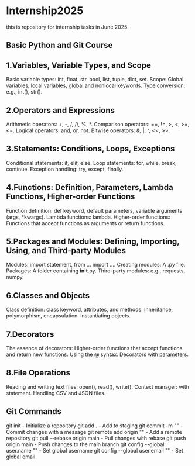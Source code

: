# Internship2025
this is repository for internship tasks in June 2025

## Basic Python and Git Course

## 1.Variables, Variable Types, and Scope
Basic variable types: int, float, str, bool, list, tuple, dict, set.
Scope: Global variables, local variables, global and nonlocal keywords.
Type conversion: e.g., int(), str().

## 2.Operators and Expressions
Arithmetic operators: +, -, /, //, %, *.
Comparison operators: ==, !=, >, <, >=, <=.
Logical operators: and, or, not.
Bitwise operators: &, |, ^, <<, >>. 

## 3.Statements: Conditions, Loops, Exceptions
Conditional statements: if, elif, else.
Loop statements: for, while, break, continue.
Exception handling: try, except, finally.

## 4.Functions: Definition, Parameters, Lambda Functions, Higher-order Functions
Function definition: def keyword, default parameters, variable arguments (args, *kwargs).
Lambda functions: lambda.
Higher-order functions: Functions that accept functions as arguments or return functions.

## 5.Packages and Modules: Defining, Importing, Using, and Third-party Modules
Modules: import statement, from ... import ....
Creating modules: A .py file.
Packages: A folder containing __init__.py.
Third-party modules: e.g., requests, numpy.

## 6.Classes and Objects
Class definition: class keyword, attributes, and methods.
Inheritance, polymorphism, encapsulation.
Instantiating objects.

## 7.Decorators
The essence of decorators: Higher-order functions that accept functions and return new functions.
Using the @ syntax.
Decorators with parameters.

## 8.File Operations
Reading and writing text files: open(), read(), write().
Context manager: with statement.
Handling CSV and JSON files.

## Git Commands
git init - Initialize a repository
git add . - Add to staging
git commit -m "" - Commit changes with a message
git remote add origin "" - Add a remote repository
git pull --rebase origin main - Pull changes with rebase
git push origin main - Push changes to the main branch
git config --global user.name "" - Set global username
git config --global user.email "" - Set global email
